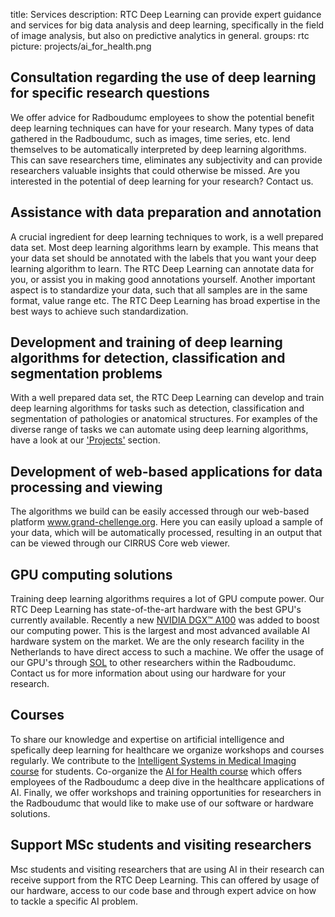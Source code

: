 title: Services
description: RTC Deep Learning can provide expert guidance and services for big data analysis and deep learning, specifically in the field of image analysis, but also on predictive analytics in general.
groups: rtc
picture: projects/ai_for_health.png


## Consultation regarding the use of deep learning for specific research questions
We offer advice for Radboudumc employees to show the potential benefit deep learning techniques can have for your research. Many types of data gathered in the Radboudumc, such as images, time series, etc. lend themselves to be automatically interpreted by deep learning algorithms. This can save researchers time, eliminates any subjectivity and can provide researchers valuable insights that could otherwise be missed. Are you interested in the potential of deep learning for your research? Contact us.

## Assistance with data preparation and annotation
A crucial ingredient for deep learning techniques to work, is a well prepared data set. Most deep learning algorithms learn by example. This means that your data set should be annotated with the labels that you want your deep learning algorithm to learn. The RTC Deep Learning can annotate data for you, or assist you in making good annotations yourself. Another important aspect is to standardize your data, such that all samples are in the same format, value range etc. The RTC Deep Learning has broad expertise in the best ways to achieve such standardization. 

## Development and training of deep learning algorithms for detection, classification and segmentation problems
With a well prepared data set, the RTC Deep Learning can develop and train deep learning algorithms for tasks such as detection, classification and segmentation of pathologies or anatomical structures. For examples of the diverse range of tasks we can automate using deep learning algorithms, have a look at our ['Projects'](https://rtc.diagnijmegen.nl/) section. 

## Development of web-based applications for data processing and viewing
The algorithms we build can be easily accessed through our web-based platform www.grand-chellenge.org. Here you can easily upload a sample of your data, which will be automatically processed, resulting in an output that can be viewed through our CIRRUS Core web viewer.

## GPU computing solutions
Training deep learning algorithms requires a lot of GPU compute power. Our RTC Deep Learning has state-of-the-art hardware with the best GPU's currently available. Recently a new [NVIDIA DGX™ A100](https://www.nvidia.com/en-us/data-center/dgx-a100/) was added to boost our computing power. This is the largest and most advanced available AI hardware system on the market. We are the only research facility in the Netherlands to have direct access to such a machine. We offer the usage of our GPU's through [SOL](https://rtc.diagnijmegen.nl/software/sol/) to other researchers within the Radboudumc. Contact us for more information about using our hardware for your research.

## Courses
To share our knowledge and expertise on artificial intelligence and spefically deep learning for healthcare we organize workshops and courses regularly. We contribute to the [Intelligent Systems in Medical Imaging course](https://www.ru.nl/courseguides/socsci/courses-osiris/ai/nwi-imc037-intelligent-systems-medical-imaging/) for students. Co-organize the [AI for Health course](https://www.ai-for-health.nl/courses/) which offers employees of the Radboudumc a deep dive in the healthcare applications of AI. Finally, we offer workshops and training opportunities for researchers in the Radboudumc that would like to make use of our software or hardware solutions.

## Support MSc students and visiting researchers
Msc students and visiting researchers that are using AI in their research can receive support from the RTC Deep Learning. This can offered by usage of our hardware, access to our code base and through expert advice on how to tackle a specific AI problem.


